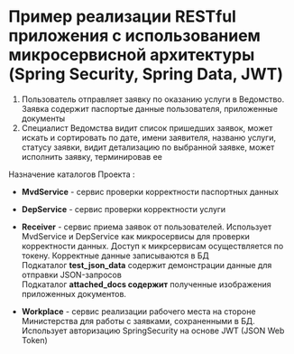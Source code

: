 ﻿# Пример реaлизации RESTful приложения с использованием микросервисной архитектуры (Spring Security, Spring Data, JWT)</h2>

1. Пользователь отправляет заявку по оказанию услуги в Ведомство. Заявка содержит паспортые данные пользователя, приложенные документы
2. Специалист Ведомства видит список пришедших заявок, может искать и сортировать по дате, имени заявителя, названю услуги, статусу заявки, видит детализацию по выбранной заявке, может исполнить заявку, терминировав ее

Назначение каталогов Проекта : 

- <b>MvdService</b> - сервис проверки корректности паспортных данных 

- <b>DepService</b> - сервис проверки корректности услуги

- <b>Receiver</b> - сервис приема заявок от пользователей. Использует MvdService и DepService как микросервисы для проверки корректности данных. Доступ к микрсервисам осуществляется по токену. Корректные данные записываются в БД<br>
  Подкаталог <b>test_json_data</b> содержит демонстрации данные для отправки JSON-запросов<br>
  Подкаталог <b>attached_docs содержит</b> полученные изображения приложенных документов.

- <b>Workplace</b> - сервис реализации рабочего места на стороне Министерства для работы с заявками, сохраненными в БД. Использует авторизацию SpringSecurity на основе JWT (JSON Web Token)




